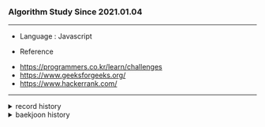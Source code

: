 ### Algorithm Study Since 2021.01.04
---

* Language : Javascript

* Reference
- https://programmers.co.kr/learn/challenges 
- https://www.geeksforgeeks.org/
- https://www.hackerrank.com/

---

<details>
  
  <summary>record history</summary>
  
  ![2021.04~05 challenge](https://user-images.githubusercontent.com/64457004/118136328-f701e280-b43e-11eb-97c8-276f97c54806.PNG)
  
</details>

<details>
  
  <summary>baekjoon history</summary>
  
  ![image](https://user-images.githubusercontent.com/64457004/146550041-62492678-77c5-4eb1-9b43-6afa0e632c08.png)
  
</details>


